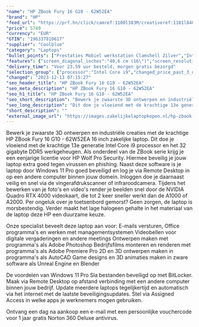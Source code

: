 ```yaml
---
"name": "HP ZBook Fury 16 G10 - 62W52EA"
"brand": "HP"
"feed_url": "https://prf.hn/click/camref:1100l383M/creativeref:1101l84031/destination:https%3A%2F%2Fwww.coolblue.nl%2Fproduct%2F937142"
"price": 5749
"currency": "EUR"
"GTIN": "196337810617"
"supplier": "Coolblue"
"category": "Laptops"
"bullet_points": ["Prestaties Mobiel werkstation Clamshell Zilver","Intel® Core™ i9 i9-13950HX 2,2 GHz","40,6 cm (16\") WQUXGA 3840 x 2400 Pixels IPS 16:10","32 GB DDR5-SDRAM 5600 MHz 2 x 16 GB","1 TB SSD","NVIDIA RTX 4000 12 GB Intel® UHD Graphics","Wi-Fi 6E (802.11ax) Ethernet LAN 10,100,1000 Mbit/s Bluetooth 5.3","Lithium-Polymeer (LiPo) 95 Wh 230 W","Windows 11 Pro"]
"features": {"screen_diagonal_inches":"40,6 cm (16\")","screen_resolution":"3840 x 2400 Pixels","processor_family":"Intel® Core™ i9","memory_size":"32 GB","memory_type":"DDR5-SDRAM","total_storage_space":"1 TB","graphics_card":"NVIDIA RTX 4000","graphics_memory_size":"12 GB","operating_system":"Windows 11 Pro","battery_capacity":"95 Wh","width":"363 mm","depth":"250,6 mm","height":"28,6 mm","weight":"2,4 kg"}
"delivery_time": "Voor 23.59 uur besteld, morgen gratis bezorgd"
"selection_group": {"processor":"Intel Core i9","changed_price_past_3_days":false,"product_family":"ZBook Fury"}
"changed": "2023-12-13 07:15:27"
"seo_header_title": "HP ZBook Fury 16 G10 - 62W52EA"
"seo_meta_description": "HP ZBook Fury 16 G10 - 62W52EA"
"seo_h1_title": "HP ZBook Fury 16 G10 - 62W52EA"
"seo_short_description": "Bewerk je zwaarste 3D ontwerpen en industriële creaties met de krachtige HP ZBook Fury 16 G10 - 62W52EA 16 inch zakelijke laptop."
"seo_long_description": "Dit doe je vloeiend met de krachtige 13e generatie Intel Core i9 processor en het 32 gigabyte DDR5 werkgeheugen. Als onderdeel van de ZBook serie krijg je een eenjarige licentie voor HP Wolf Pro Security. Hiermee beveilig je jouw laptop extra goed tegen virussen en phishing. Naast deze software is je laptop door Windows 11 Pro goed beveiligd en log je via Remote Desktop in op een andere computer binnen jouw domein. Inloggen doe je daarnaast veilig en snel via de vingerafdrukscanner of infraroodcamera. Tijdens het bewerken van je foto's en video's render je beelden snel door de NVIDIA Quadro RTX 4000 videokaart, die tot 2 keer sneller werkt dan de A1000 of A2000. Per ongeluk over je toetsenbord gemorst? Geen zorgen, de laptop is morsbestendig. Verder maakt het lage halogeen gehalte in het materiaal van de laptop deze HP een duurzame keuze. \r\n\r\nOnze specialist beveelt deze laptop aan voor:\r\nE-mails versturen, Office programma's en werken met managementsystemen\r\nVideobellen voor digitale vergaderingen en andere meetings\r\nOntwerpen maken met programma's als Adobe Photoshop\r\nBedrijfsfilms monteren en renderen met programma's als Adobe Premiere Pro \r\n2D en 3D ontwerpen maken in programma's als AutoCAD\r\nGame designs en 3D animaties maken in zware software als Unreal Engine en Blender\r\n\r\n\r\nDe voordelen van Windows 11 Pro\r\nSla bestanden beveiligd op met BitLocker. \r\nMaak via Remote Desktop op afstand verbinding met een andere computer binnen jouw bedrijf. \r\nUpdate meerdere laptops tegelijkertijd en automatisch via het internet met de laatste beveiligingsupdates. \r\nStel via Assigned Access in welke apps je werknemers mogen gebruiken. \r\n\r\n \r\nOntvang een dag na aankoop een e-mail met een persoonlijke vouchercode voor 1 jaar gratis Norton 360 Deluxe antivirus."
"short_description": ""
"external_image_url": "https://images.zakelijkelaptopkopen.nl/hp-zbook-fury-16-g10-62w52ea.webp"
---
```


Bewerk je zwaarste 3D ontwerpen en industriële creaties met de krachtige HP ZBook Fury 16 G10 - 62W52EA 16 inch zakelijke laptop. Dit doe je vloeiend met de krachtige 13e generatie Intel Core i9 processor en het 32 gigabyte DDR5 werkgeheugen. Als onderdeel van de ZBook serie krijg je een eenjarige licentie voor HP Wolf Pro Security. Hiermee beveilig je jouw laptop extra goed tegen virussen en phishing. Naast deze software is je laptop door Windows 11 Pro goed beveiligd en log je via Remote Desktop in op een andere computer binnen jouw domein. Inloggen doe je daarnaast veilig en snel via de vingerafdrukscanner of infraroodcamera. Tijdens het bewerken van je foto's en video's render je beelden snel door de NVIDIA Quadro RTX 4000 videokaart, die tot 2 keer sneller werkt dan de A1000 of A2000. Per ongeluk over je toetsenbord gemorst? Geen zorgen, de laptop is morsbestendig. Verder maakt het lage halogeen gehalte in het materiaal van de laptop deze HP een duurzame keuze.

Onze specialist beveelt deze laptop aan voor:
E-mails versturen, Office programma's en werken met managementsystemen
Videobellen voor digitale vergaderingen en andere meetings
Ontwerpen maken met programma's als Adobe Photoshop
Bedrijfsfilms monteren en renderen met programma's als Adobe Premiere Pro 
2D en 3D ontwerpen maken in programma's als AutoCAD
Game designs en 3D animaties maken in zware software als Unreal Engine en Blender


De voordelen van Windows 11 Pro
Sla bestanden beveiligd op met BitLocker.
Maak via Remote Desktop op afstand verbinding met een andere computer binnen jouw bedrijf.
Update meerdere laptops tegelijkertijd en automatisch via het internet met de laatste beveiligingsupdates.
Stel via Assigned Access in welke apps je werknemers mogen gebruiken.

 
Ontvang een dag na aankoop een e-mail met een persoonlijke vouchercode voor 1 jaar gratis Norton 360 Deluxe antivirus.